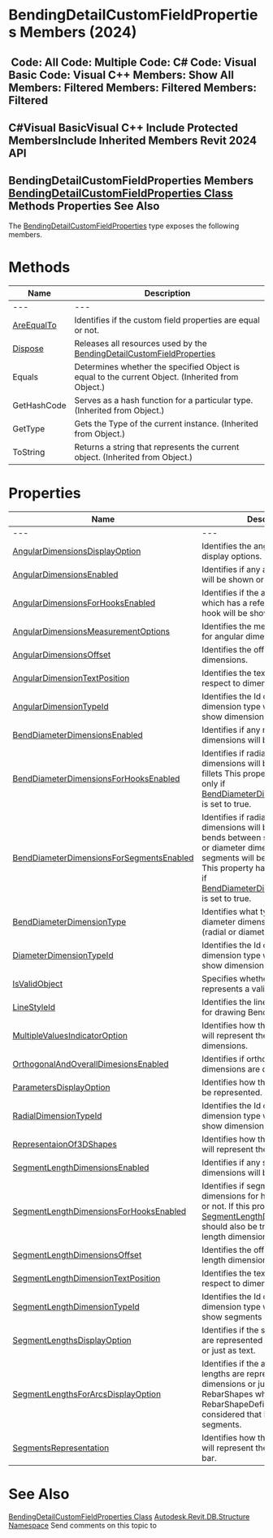 # BendingDetailCustomFieldProperties Members (2024)

﻿
 Code: All Code: Multiple Code: C# Code: Visual Basic Code: Visual C++  Members: Show All Members: Filtered Members: Filtered Members: Filtered   
---  
C#Visual BasicVisual C++
Include Protected MembersInclude Inherited Members
Revit 2024 API  
---  
BendingDetailCustomFieldProperties Members  
[BendingDetailCustomFieldProperties Class](fca17725-1925-31a4-1a9b-c773c4329e46.md "BendingDetailCustomFieldProperties Class") Methods Properties See Also  
---  
The [BendingDetailCustomFieldProperties](fca17725-1925-31a4-1a9b-c773c4329e46.md "BendingDetailCustomFieldProperties Class") type exposes the following members.
# Methods
| Name | Description |
| --- | --- |
| --- | --- | --- |
| [AreEqualTo](f18895ca-d558-b438-62f8-fd23f15e14a6.md "AreEqualTo Method") | Identifies if the custom field properties are equal or not. |
| [Dispose](d57ea5ef-9825-70d4-fde3-0f29fbcedf32.md "Dispose Method") | Releases all resources used by the [BendingDetailCustomFieldProperties](fca17725-1925-31a4-1a9b-c773c4329e46.md "BendingDetailCustomFieldProperties Class") |
| Equals | Determines whether the specified Object is equal to the current Object. (Inherited from Object.) |
| GetHashCode | Serves as a hash function for a particular type.  (Inherited from Object.) |
| GetType | Gets the Type of the current instance. (Inherited from Object.) |
| ToString | Returns a string that represents the current object. (Inherited from Object.) |

# Properties
| Name | Description |
| --- | --- |
| --- | --- | --- |
| [AngularDimensionsDisplayOption](5f7a04d5-121d-48fd-22c1-65cce420802f.md "AngularDimensionsDisplayOption Property") | Identifies the angular dimensions display options. |
| [AngularDimensionsEnabled](8420ed02-5b86-dff2-4cc5-7c6307701762.md "AngularDimensionsEnabled Property") | Identifies if any angular dimensions will be shown or not. |
| [AngularDimensionsForHooksEnabled](4c49bf38-1e61-a4fe-ebda-fd05e3b90e63.md "AngularDimensionsForHooksEnabled Property") | Identifies if the angular dimensions which has a reference set on a hook will be shown or not. |
| [AngularDimensionsMeasurementOptions](8db4a4ff-0e1b-7615-6bac-f9536beef2b5.md "AngularDimensionsMeasurementOptions Property") | Identifies the measurement option for angular dimensions. |
| [AngularDimensionsOffset](76094859-caa7-30ea-0e1c-cdd4725e2d7e.md "AngularDimensionsOffset Property") | Identifies the offset of the angular dimensions. |
| [AngularDimensionTextPosition](40a7f256-c68a-5f3b-9994-885c619b8e03.md "AngularDimensionTextPosition Property") | Identifies the text position with respect to dimension line. |
| [AngularDimensionTypeId](9831ce4e-0bef-8e07-5260-32d8ecb80a3e.md "AngularDimensionTypeId Property") | Identifies the Id of the angular dimension type which is used to show dimensions. |
| [BendDiameterDimensionsEnabled](5e06f0e4-2980-403f-79d8-a58c70dd5a3e.md "BendDiameterDimensionsEnabled Property") | Identifies if any radial or diameter dimensions will be shown or not. |
| [BendDiameterDimensionsForHooksEnabled](6eb8246b-1b2d-5344-babd-4b0eea2c0990.md "BendDiameterDimensionsForHooksEnabled Property") | Identifies if radial or diameter dimensions will be shown for hook fillets This property has a meaning only if [BendDiameterDimensionsEnabled](5e06f0e4-2980-403f-79d8-a58c70dd5a3e.md "BendDiameterDimensionsEnabled Property") is set to true. |
| [BendDiameterDimensionsForSegmentsEnabled](f8d57ff5-95ad-1d65-edb9-73607167f668.md "BendDiameterDimensionsForSegmentsEnabled Property") | Identifies if radial or diameter dimensions will be shown for the bends between segments. Radial or diameter dimesions for arc segments will be shown by default. This property has a menaning only if [BendDiameterDimensionsEnabled](5e06f0e4-2980-403f-79d8-a58c70dd5a3e.md "BendDiameterDimensionsEnabled Property") is set to true. |
| [BendDiameterDimensionType](1765eae5-5724-05cf-9308-6aa845a52b1b.md "BendDiameterDimensionType Property") | Identifies what type of bend diameter dimensions will be shown (radial or diameter). |
| [DiameterDimensionTypeId](81f1e17a-7ee5-d3ea-3aaf-6203bb2ff7cb.md "DiameterDimensionTypeId Property") | Identifies the Id of the diameter dimension type which is used to show dimensions. |
| [IsValidObject](84909688-8680-eef3-d568-36f521510543.md "IsValidObject Property") | Specifies whether the .NET object represents a valid Revit entity. |
| [LineStyleId](c691f2b9-dc2b-d123-8374-4a9e34d67059.md "LineStyleId Property") | Identifies the line style that is used for drawing Bending Detail curves. |
| [MultipleValuesIndicatorOption](e1cfec20-7572-6578-ba2a-e9b7a308daae.md "MultipleValuesIndicatorOption Property") | Identifies how the Bending Detail will represent the varying rebar dimensions. |
| [OrthogonalAndOverallDimesionsEnabled](c3e01192-7ad8-4d69-84a1-680d6a66bb74.md "OrthogonalAndOverallDimesionsEnabled Property") | Identifies if orthogonal and overall dimensions are displayed. |
| [ParametersDisplayOption](eae872b5-9687-1012-3a5e-5bcf9f3bf977.md "ParametersDisplayOption Property") | Identifies how the parameters will be represented. |
| [RadialDimensionTypeId](90b4d8ee-1165-0311-579b-99772b0368d7.md "RadialDimensionTypeId Property") | Identifies the Id of the radial dimension type which is used to show dimensions. |
| [RepresentaionOf3DShapes](4149d79c-cbc1-37eb-0c5e-9d201ca569b4.md "RepresentaionOf3DShapes Property") | Identifies how the Bending Detail will represent the 3D shapes. |
| [SegmentLengthDimensionsEnabled](184cbd95-aaaf-e9ab-ecb4-07a065cd51f4.md "SegmentLengthDimensionsEnabled Property") | Identifies if any segment length dimensions will be shown or not. |
| [SegmentLengthDimensionsForHooksEnabled](3a6a3be7-5c2a-7d98-f6c6-2c725b25f4aa.md "SegmentLengthDimensionsForHooksEnabled Property") | Identifies if segment length dimensions for hooks will be shown or not. If this property is true, the [SegmentLengthDimensionsEnabled](184cbd95-aaaf-e9ab-ecb4-07a065cd51f4.md "SegmentLengthDimensionsEnabled Property") should also be true to see segment length dimensions for hooks. |
| [SegmentLengthDimensionsOffset](2c4470fa-1594-ce4f-93a6-8ed868c4bad7.md "SegmentLengthDimensionsOffset Property") | Identifies the offset of the segment length dimensions. |
| [SegmentLengthDimensionTextPosition](d6917842-00a8-7fbf-8217-0840b38d3a16.md "SegmentLengthDimensionTextPosition Property") | Identifies the text position with respect to dimension line. |
| [SegmentLengthDimensionTypeId](6860f3f3-59b5-74e9-c718-4be700dbe8ac.md "SegmentLengthDimensionTypeId Property") | Identifies the Id of the linear dimension type which is used to show segments length. |
| [SegmentLengthsDisplayOption](9297e2e5-0c49-73c0-abea-73f008dc52aa.md "SegmentLengthsDisplayOption Property") | Identifies if the segment lengths are represented using dimensions or just as text. |
| [SegmentLengthsForArcsDisplayOption](cd040975-377e-9c8a-19a0-190f93d1b5ba.md "SegmentLengthsForArcsDisplayOption Property") | Identifies if the arc segment lengths are represented using dimensions or just as text. Only RebarShapes whose definition is RebarShapeDefinitionByArc are considered that have arc segments. |
| [SegmentsRepresentation](53c80d19-4e8a-db59-85df-0abc0f142331.md "SegmentsRepresentation Property") | Identifies how the bending detail will represent the segments of the bar. |

# See Also
[BendingDetailCustomFieldProperties Class](fca17725-1925-31a4-1a9b-c773c4329e46.md "BendingDetailCustomFieldProperties Class")
[Autodesk.Revit.DB.Structure Namespace](d586b341-f687-9d90-e96d-255806b7d4fc.md "Autodesk.Revit.DB.Structure Namespace")
Send comments on this topic to 